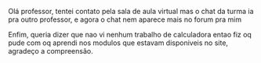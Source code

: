 Olá professor, tentei contato pela sala de aula virtual mas o chat da turma ia pra outro professor, e agora o chat nem aparece mais no forum pra mim

Enfim, queria dizer que nao vi nenhum trabalho de calculadora entao fiz oq pude com oq aprendi nos modulos que estavam disponiveis no site, agradeço a compreensão.
